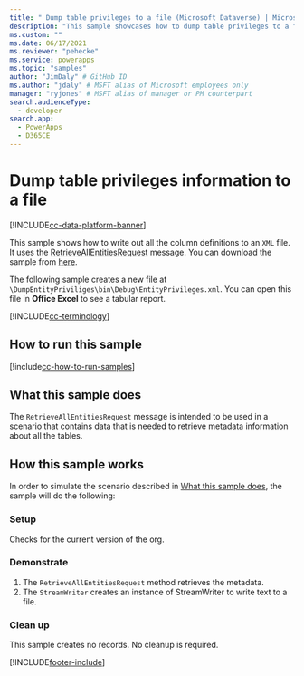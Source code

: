 ```yaml
---
title: " Dump table privileges to a file (Microsoft Dataverse) | Microsoft Docs" # Intent and product brand in a unique string of 43-59 chars including spaces
description: "This sample showcases how to dump table privileges to a file." # 115-145 characters including spaces. This abstract displays in the search result.
ms.custom: ""
ms.date: 06/17/2021
ms.reviewer: "pehecke"
ms.service: powerapps
ms.topic: "samples"
author: "JimDaly" # GitHub ID
ms.author: "jdaly" # MSFT alias of Microsoft employees only
manager: "ryjones" # MSFT alias of manager or PM counterpart
search.audienceType: 
  - developer
search.app: 
  - PowerApps
  - D365CE
---
```


# Dump table privileges information to a file

[!INCLUDE[cc-data-platform-banner](../../../../includes/cc-data-platform-banner.md)]

This sample shows how to write out all the column definitions to an `XML` file. It uses the [RetrieveAllEntitiesRequest](/dotnet/api/microsoft.xrm.sdk.messages.retrieveallentitiesrequest?view=dynamics-general-ce-9) message. You can download the sample from [here](https://github.com/microsoft/PowerApps-Samples/tree/master/cds/orgsvc/C%23/DumpEntityPriviliges).

The following sample creates a new file at `\DumpEntityPriviliges\bin\Debug\EntityPrivileges.xml`. You can open this file in **Office Excel** to see a tabular report. 

[!INCLUDE[cc-terminology](../../includes/cc-terminology.md)]

## How to run this sample

[!include[cc-how-to-run-samples](../../includes/cc-how-to-run-samples.md)]

## What this sample does

The `RetrieveAllEntitiesRequest` message is intended to be used in a scenario that contains data that is needed to retrieve metadata information about all the tables.

## How this sample works

In order to simulate the scenario described in [What this sample does](#what-this-sample-does), the sample will do the following:

### Setup

Checks for the current version of the org.

### Demonstrate

1. The `RetrieveAllEntitiesRequest` method retrieves the metadata. 
1. The `StreamWriter` creates an instance of StreamWriter to write text to a file.

### Clean up

This sample creates no records. No cleanup is required.


[!INCLUDE[footer-include](../../../../includes/footer-banner.md)]